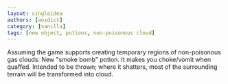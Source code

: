 ```yaml
---
layout: singleidea
authors: [aosdict]
category: [vanilla]
tags: [new object, potions, non-poisonous cloud]
---
```

Assuming the game supports creating temporary regions of non-poisonous gas clouds: New "smoke bomb" potion. It makes you choke/vomit when quaffed. Intended to be thrown; where it shatters, most of the surrounding terrain will be transformed into cloud.

